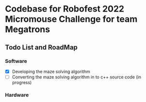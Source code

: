# Codebase for Robofest 2022 Micromouse Challenge for team Megatrons


## Todo List and RoadMap

### Software
- [x] Developing the maze solving algorithm
- [ ] Converting the maze solving algorithm in to c++ source code (in progress)

### Hardware